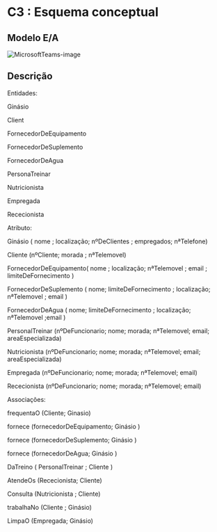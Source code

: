 # C3 : Esquema conceptual

## Modelo E/A
![MicrosoftTeams-image](https://user-images.githubusercontent.com/96313629/171834003-bb307d77-f478-47af-aa18-8a666a95a328.png)

## Descrição
Entidades:

Ginásio 

Client

FornecedorDeEquipamento

FornecedorDeSuplemento

FornecedorDeAgua

PersonaTreinar 

Nutricionista 

Empregada

Rececionista

Atributo:

Ginásio ( nome ; localização; nºDeClientes ; empregados; nªTelefone)

Cliente (nºCliente; morada ; nªTelemovel)

FornecedorDeEquipamento( nome ; localização; nªTelemovel ; email ; limiteDeFornecimento )

FornecedorDeSuplemento ( nome; limiteDeFornecimento ; localização; nªTelemovel ; email )

FornecedorDeAgua ( nome; limiteDeFornecimento ; localização; nªTelemovel  ;email )

PersonalTreinar (nºDeFuncionario; nome; morada; nªTelemovel; email; areaEspecializada)

Nutricionista (nºDeFuncionario; nome; morada; nªTelemovel; email; areaEspecializada)

Empregada (nºDeFuncionario; nome; morada; nªTelemovel; email)

Rececionista (nºDeFuncionario; nome; morada; nªTelemovel; email)

Associações:

frequentaO (Cliente; Ginasio)

fornece (fornecedorDeEquipamento; Ginásio )

fornece (fornecedorDeSuplemento; Ginásio )

fornece (fornecedorDeAgua; Ginásio )

DaTreino ( PersonalTreinar ; Cliente )

AtendeOs (Rececionista; Cliente)

Consulta (Nutricionista ; Cliente)

trabalhaNo (Cliente ; Ginásio)

LimpaO (Empregada; Ginásio)



